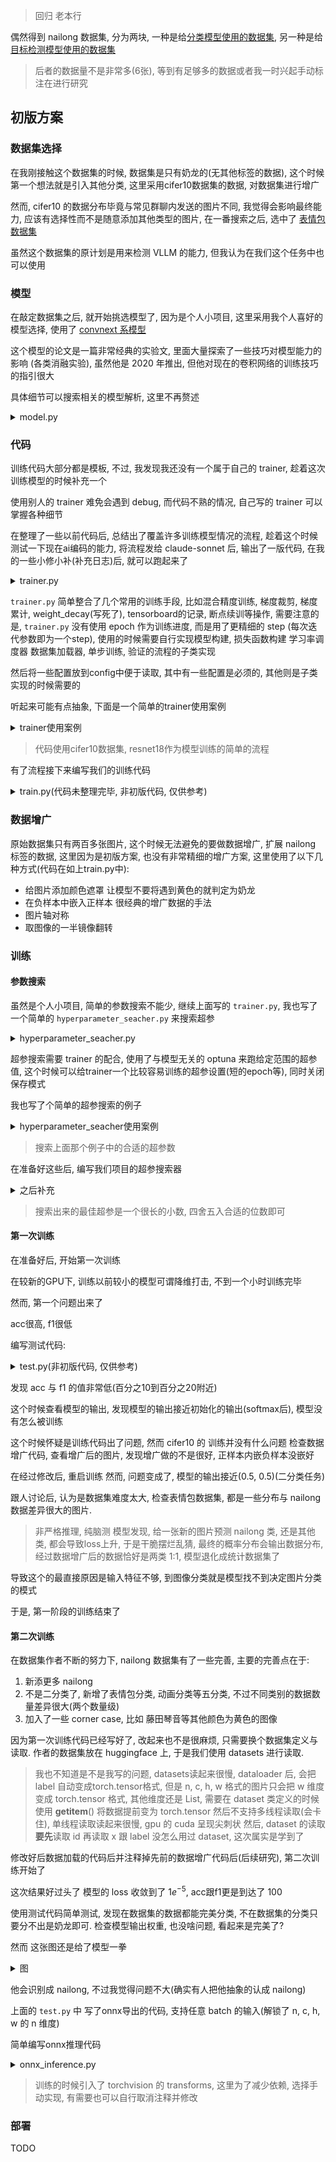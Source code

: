 > 回归 老本行

偶然得到 nailong 数据集, 分为两块, 一种是给[分类模型使用的数据集](https://huggingface.co/datasets/refoundd/NailongClassification), 另一种是给[目标检测模型使用的数据集](https://huggingface.co/datasets/refoundd/NailongDetection)

> 后者的数据量不是非常多(6张), 等到有足够多的数据或者我一时兴起手动标注在进行研究

## 初版方案

### 数据集选择

在我刚接触这个数据集的时候, 数据集是只有奶龙的(无其他标签的数据), 这个时候第一个想法就是引入其他分类, 这里采用cifer10数据集的数据, 对数据集进行增广

然而, cifer10 的数据分布毕竟与常见群聊内发送的图片不同, 我觉得会影响最终能力, 应该有选择性而不是随意添加其他类型的图片, 在一番搜索之后, 选中了 [表情包数据集](https://github.com/LLM-Red-Team/emo-visual-data)

虽然这个数据集的原计划是用来检测 VLLM 的能力, 但我认为在我们这个任务中也可以使用

### 模型

在敲定数据集之后, 就开始挑选模型了, 因为是个人小项目, 这里采用我个人喜好的模型选择, 使用了 [convnext 系模型](https://github.com/facebookresearch/ConvNeXt)

这个模型的论文是一篇非常经典的实验文, 里面大量探索了一些技巧对模型能力的影响 (各类消融实验), 虽然他是 2020 年推出, 但他对现在的卷积网络的训练技巧的指引很大

具体细节可以搜索相关的模型解析, 这里不再赘述

<details><summary>model.py</summary>
<p>

```python
# copy from facebook/ConvNeXt
import torch
import torch.nn as nn
import torch.nn.functional as F
from timm.models.layers import trunc_normal_, DropPath
from timm.models.registry import register_model

class Block(nn.Module):
    r""" ConvNeXt Block. There are two equivalent implementations:
    (1) DwConv -> LayerNorm (channels_first) -> 1x1 Conv -> GELU -> 1x1 Conv; all in (N, C, H, W)
    (2) DwConv -> Permute to (N, H, W, C); LayerNorm (channels_last) -> Linear -> GELU -> Linear; Permute back
    We use (2) as we find it slightly faster in PyTorch
    
    Args:
        dim (int): Number of input channels.
        drop_path (float): Stochastic depth rate. Default: 0.0
        layer_scale_init_value (float): Init value for Layer Scale. Default: 1e-6.
    """
    def __init__(self, dim, drop_path=0., layer_scale_init_value=1e-6):
        super().__init__()
        self.dwconv = nn.Conv2d(dim, dim, kernel_size=7, padding=3, groups=dim) # depthwise conv
        self.norm = LayerNorm(dim, eps=1e-6)
        self.pwconv1 = nn.Linear(dim, 4 * dim) # pointwise/1x1 convs, implemented with linear layers
        self.act = nn.GELU()
        self.pwconv2 = nn.Linear(4 * dim, dim)
        self.gamma = nn.Parameter(layer_scale_init_value * torch.ones((dim)), 
                                    requires_grad=True) if layer_scale_init_value > 0 else None
        self.drop_path = DropPath(drop_path) if drop_path > 0. else nn.Identity()

    def forward(self, x):
        input = x
        x = self.dwconv(x)
        x = x.permute(0, 2, 3, 1) # (N, C, H, W) -> (N, H, W, C)
        x = self.norm(x)
        x = self.pwconv1(x)
        x = self.act(x)
        x = self.pwconv2(x)
        if self.gamma is not None:
            x = self.gamma * x
        x = x.permute(0, 3, 1, 2) # (N, H, W, C) -> (N, C, H, W)

        x = input + self.drop_path(x)
        return x

class ConvNeXt(nn.Module):
    r""" ConvNeXt
        A PyTorch impl of : `A ConvNet for the 2020s`  -
          https://arxiv.org/pdf/2201.03545.pdf

    Args:
        in_chans (int): Number of input image channels. Default: 3
        num_classes (int): Number of classes for classification head. Default: 1000
        depths (tuple(int)): Number of blocks at each stage. Default: [3, 3, 9, 3]
        dims (int): Feature dimension at each stage. Default: [96, 192, 384, 768]
        drop_path_rate (float): Stochastic depth rate. Default: 0.
        layer_scale_init_value (float): Init value for Layer Scale. Default: 1e-6.
        head_init_scale (float): Init scaling value for classifier weights and biases. Default: 1.
    """
    def __init__(self, in_chans=3, num_classes=1000, 
                 depths=[3, 3, 9, 3], dims=[96, 192, 384, 768], drop_path_rate=0., 
                 layer_scale_init_value=1e-6, head_init_scale=1.,
                 ):
        super().__init__()

        self.downsample_layers = nn.ModuleList() # stem and 3 intermediate downsampling conv layers
        stem = nn.Sequential(
            nn.Conv2d(in_chans, dims[0], kernel_size=4, stride=4),
            LayerNorm(dims[0], eps=1e-6, data_format="channels_first")
        )
        self.downsample_layers.append(stem)
        for i in range(3):
            downsample_layer = nn.Sequential(
                    LayerNorm(dims[i], eps=1e-6, data_format="channels_first"),
                    nn.Conv2d(dims[i], dims[i+1], kernel_size=2, stride=2),
            )
            self.downsample_layers.append(downsample_layer)

        self.stages = nn.ModuleList() # 4 feature resolution stages, each consisting of multiple residual blocks
        dp_rates=[x.item() for x in torch.linspace(0, drop_path_rate, sum(depths))] 
        cur = 0
        for i in range(4):
            stage = nn.Sequential(
                *[Block(dim=dims[i], drop_path=dp_rates[cur + j], 
                layer_scale_init_value=layer_scale_init_value) for j in range(depths[i])]
            )
            self.stages.append(stage)
            cur += depths[i]

        self.norm = nn.LayerNorm(dims[-1], eps=1e-6) # final norm layer
        self.head = nn.Linear(dims[-1], num_classes)

        self.apply(self._init_weights)
        self.head.weight.data.mul_(head_init_scale)
        self.head.bias.data.mul_(head_init_scale)

    def _init_weights(self, m):
        if isinstance(m, (nn.Conv2d, nn.Linear)):
            trunc_normal_(m.weight, std=.02)
            nn.init.constant_(m.bias, 0)

    def forward_features(self, x):
        for i in range(4):
            x = self.downsample_layers[i](x)
            x = self.stages[i](x)
        return self.norm(x.mean([-2, -1])) # global average pooling, (N, C, H, W) -> (N, C)

    def forward(self, x):
        x = self.forward_features(x)
        x = self.head(x)
        return x

class LayerNorm(nn.Module):
    r""" LayerNorm that supports two data formats: channels_last (default) or channels_first. 
    The ordering of the dimensions in the inputs. channels_last corresponds to inputs with 
    shape (batch_size, height, width, channels) while channels_first corresponds to inputs 
    with shape (batch_size, channels, height, width).
    """
    def __init__(self, normalized_shape, eps=1e-6, data_format="channels_last"):
        super().__init__()
        self.weight = nn.Parameter(torch.ones(normalized_shape))
        self.bias = nn.Parameter(torch.zeros(normalized_shape))
        self.eps = eps
        self.data_format = data_format
        if self.data_format not in ["channels_last", "channels_first"]:
            raise NotImplementedError 
        self.normalized_shape = (normalized_shape, )
    
    def forward(self, x):
        if self.data_format == "channels_last":
            return F.layer_norm(x, self.normalized_shape, self.weight, self.bias, self.eps)
        elif self.data_format == "channels_first":
            u = x.mean(1, keepdim=True)
            s = (x - u).pow(2).mean(1, keepdim=True)
            x = (x - u) / torch.sqrt(s + self.eps)
            x = self.weight[:, None, None] * x + self.bias[:, None, None]
            return x


model_urls = {
    "convnext_tiny_1k": "https://dl.fbaipublicfiles.com/convnext/convnext_tiny_1k_224_ema.pth",
    "convnext_small_1k": "https://dl.fbaipublicfiles.com/convnext/convnext_small_1k_224_ema.pth",
    "convnext_base_1k": "https://dl.fbaipublicfiles.com/convnext/convnext_base_1k_224_ema.pth",
    "convnext_large_1k": "https://dl.fbaipublicfiles.com/convnext/convnext_large_1k_224_ema.pth",
    "convnext_tiny_22k": "https://dl.fbaipublicfiles.com/convnext/convnext_tiny_22k_224.pth",
    "convnext_small_22k": "https://dl.fbaipublicfiles.com/convnext/convnext_small_22k_224.pth",
    "convnext_base_22k": "https://dl.fbaipublicfiles.com/convnext/convnext_base_22k_224.pth",
    "convnext_large_22k": "https://dl.fbaipublicfiles.com/convnext/convnext_large_22k_224.pth",
    "convnext_xlarge_22k": "https://dl.fbaipublicfiles.com/convnext/convnext_xlarge_22k_224.pth",
}

@register_model
def convnext_tiny(pretrained=False,in_22k=False, **kwargs):
    model = ConvNeXt(depths=[3, 3, 9, 3], dims=[96, 192, 384, 768], **kwargs)
    if pretrained:
        url = model_urls['convnext_tiny_22k'] if in_22k else model_urls['convnext_tiny_1k']
        checkpoint = torch.hub.load_state_dict_from_url(url=url, map_location="cpu", check_hash=True)
        model.load_state_dict(checkpoint["model"])
    return model

@register_model
def convnext_small(pretrained=False,in_22k=False, **kwargs):
    model = ConvNeXt(depths=[3, 3, 27, 3], dims=[96, 192, 384, 768], **kwargs)
    if pretrained:
        url = model_urls['convnext_small_22k'] if in_22k else model_urls['convnext_small_1k']
        checkpoint = torch.hub.load_state_dict_from_url(url=url, map_location="cpu")
        model.load_state_dict(checkpoint["model"])
    return model

@register_model
def convnext_base(pretrained=False, in_22k=False, **kwargs):
    model = ConvNeXt(depths=[3, 3, 27, 3], dims=[128, 256, 512, 1024], **kwargs)
    if pretrained:
        url = model_urls['convnext_base_22k'] if in_22k else model_urls['convnext_base_1k']
        checkpoint = torch.hub.load_state_dict_from_url(url=url, map_location="cpu")
        model.load_state_dict(checkpoint["model"])
    return model

@register_model
def convnext_large(pretrained=False, in_22k=False, **kwargs):
    model = ConvNeXt(depths=[3, 3, 27, 3], dims=[192, 384, 768, 1536], **kwargs)
    if pretrained:
        url = model_urls['convnext_large_22k'] if in_22k else model_urls['convnext_large_1k']
        checkpoint = torch.hub.load_state_dict_from_url(url=url, map_location="cpu")
        model.load_state_dict(checkpoint["model"])
    return model

@register_model
def convnext_xlarge(pretrained=False, in_22k=False, **kwargs):
    model = ConvNeXt(depths=[3, 3, 27, 3], dims=[256, 512, 1024, 2048], **kwargs)
    if pretrained:
        assert in_22k, "only ImageNet-22K pre-trained ConvNeXt-XL is available; please set in_22k=True"
        url = model_urls['convnext_xlarge_22k']
        checkpoint = torch.hub.load_state_dict_from_url(url=url, map_location="cpu")
        model.load_state_dict(checkpoint["model"])
    return model
```

</p>
</details> 


### 代码

训练代码大部分都是模板, 不过, 我发现我还没有一个属于自己的 trainer, 趁着这次训练模型的时候补充一个

使用别人的 trainer 难免会遇到 debug, 而代码不熟的情况, 自己写的 trainer 可以掌握各种细节

在整理了一些以前代码后, 总结出了覆盖许多训练模型情况的流程, 趁着这个时候测试一下现在ai编码的能力, 将流程发给 claude-sonnet 后, 输出了一版代码, 在我的一些小修小补(补充日志)后, 就可以跑起来了

<details><summary>trainer.py</summary>
<p>

```python
import gc
import json
import logging
import os
import shutil

import torch
from torch import optim
from torch.amp import GradScaler
from torch.nn.utils import clip_grad_norm_
from torch.utils.tensorboard import SummaryWriter
from tqdm import tqdm

example_config = {
    "model": "model_name",
    "checkpoint_dir": "./checkpoints",
    "tensorboard_dir": "./tensorboard",
    "device": "cuda",
    "enable_cudnn_benchmark": True,
    "enable_amp": False,
    "learning_rate": 1e-4,
    "betas": [0.9, 0.999],
    "eps": 1e-8,
    "enable_compile": False,
    "weight_decay": 0.05,
    "max_steps": 100000,
    "max_grad_norm": 1.0,
    "save_every": 10000,
    "gradient_accumulation_steps": 4
}


class Trainer:
    def __init__(self, config):
        self.config = config
        self.setup_logging()
        self.setup_device()
        self.setup_model()
        self.setup_training()
        
    def setup_logging(self):
        """设置日志"""
        logging.basicConfig(
            level=logging.INFO,
            format='%(asctime)s %(levelname)s %(message)s'
        )
        self.logger = logging.getLogger(__name__)
        self.writer = SummaryWriter(self.config['tensorboard_dir'])
        
    def setup_device(self):
        """设置设备"""
        self.device = torch.device(self.config['device'])
        torch.backends.cudnn.benchmark = self.config.get('enable_cudnn_benchmark', True)
        if self.device.type == 'cuda':
            self.logger.info(f'Using device: {self.device} ({torch.cuda.get_device_name()})')
        else:
            self.logger.info(f'Using device: {self.device}')
            
    def setup_model(self):
        """设置模型、损失函数等"""
        self.model = self.build_model().to(self.device)
        if self.config.get('enable_compile', False):
            self.model.compile()
        self.criterion = self.build_criterion()
        
        # 打印模型信息
        n_parameters = sum(p.numel() for p in self.model.parameters())
        self.logger.info(f'Number of parameters: {n_parameters:,}')
        
    def setup_training(self):
        """设置训练相关组件"""
        # 优化器
        self.optimizer = self.build_optimizer()
        
        # 学习率调度器
        self.scheduler = self.build_scheduler()
        
        # 梯度缩放器(用于混合精度训练)
        self.scaler = GradScaler(
            enabled=self.config.get('enable_amp', False)
        )
        self.gradient_accumulation_steps = self.config.get('gradient_accumulation_steps', 1)
        
        # 加载检查点
        self.steps = 0
        self.best_metric = {}
        self.load_checkpoint()
        
    def build_model(self):
        """构建模型(需要子类实现)"""
        raise NotImplementedError
        
    def build_criterion(self):
        """构建损失函数(需要子类实现)"""
        raise NotImplementedError
        
    def build_optimizer(self):
        """构建优化器"""
        # 区分需要和不需要weight decay的参数
        decay_params = []
        no_decay_params = []
        for name, param in self.model.named_parameters():
            if 'bias' in name or 'norm' in name:
                no_decay_params.append(param)
            else:
                decay_params.append(param)
                
        opt_params = [
            {'params': decay_params, 'weight_decay': self.config['weight_decay']},
            {'params': no_decay_params, 'weight_decay': 0.0}
        ]
        
        return optim.AdamW(
            opt_params,
            lr=self.config['learning_rate'],
            betas=self.config.get('betas', (0.9, 0.999)),
            eps=self.config.get('eps', 1e-8)
        )
        
    def build_scheduler(self):
        """构建学习率调度器(需要子类实现)"""
        return NotImplementedError
        
    def build_dataloader(self):
        """构建数据加载器(需要子类实现)"""
        raise NotImplementedError
        
    def train_step(self, batch):
        """单步训练(需要子类实现)"""
        raise NotImplementedError
        
    def validate(self):
        """验证(需要子类实现)"""
        raise NotImplementedError
        
    def save_checkpoint(self, is_best=False):
        """保存检查点"""
        state = {
            'model': self.model.state_dict(),
            'optimizer': self.optimizer.state_dict(),
            'scheduler': self.scheduler.state_dict(),
            'scaler': self.scaler.state_dict(),
            'steps': self.steps,
            'best_metric': self.best_metric,
            'config': self.config
        }
        
        # 保存最新检查点
        torch.save(
            state,
            os.path.join(self.config['checkpoint_dir'], 'latest.pt')
        )
        
        # 保存最佳检查点
        if is_best:
            shutil.copy(
                os.path.join(self.config['checkpoint_dir'], 'latest.pt'),
                os.path.join(self.config['checkpoint_dir'], 'best.pt')
            )
            
    def load_checkpoint(self):
        """加载检查点"""
        checkpoint_path = os.path.join(
            self.config['checkpoint_dir'],
            'latest.pt'
        )
        
        if os.path.exists(checkpoint_path):
            checkpoint = torch.load(
                checkpoint_path,
                map_location=self.device
            )
            
            self.model.load_state_dict(checkpoint['model'])
            self.optimizer.load_state_dict(checkpoint['optimizer'])
            self.scheduler.load_state_dict(checkpoint['scheduler'])
            self.scaler.load_state_dict(checkpoint['scaler'])
            self.steps = checkpoint['steps']
            self.best_metric = checkpoint['best_metric']
            
            self.logger.info(f'Loaded checkpoint from {checkpoint_path}')
            self.logger.info(f'Training will resume from step {self.steps}')
    
    @staticmethod
    def is_better_performance(baseline_dict, compare_dict):
        """
        判断compare_dict中的指标是否全面超过baseline_dict
        
        Args:
            baseline_dict: 基准字典,格式为 {指标名: 值}
            compare_dict: 比较字典,格式为 {指标名: 值} 
        
        Returns:
            bool: 如果compare_dict中所有指标都严格大于baseline_dict则返回True,否则返回False
        """
        if not baseline_dict:
            return True
        
        # 检查两个字典的键是否一致
        if set(baseline_dict.keys()) != set(compare_dict.keys()):
            return False
            
        # 检查每个指标是否都有提升
        for metric in baseline_dict:
            if compare_dict[metric] <= baseline_dict[metric]:
                return False
                
        return True
            
    def train(self):
        """训练流程"""
        train_loader = self.build_dataloader()
        self.model.train()
        
        self.logger.info('Start training...')
        pbar = tqdm(total=self.config['max_steps'], initial=self.steps)
        
        while self.steps < self.config['max_steps']:
            for batch in train_loader:
                # 训练一步
                with torch.autocast(device_type=self.config['device'], enabled=self.config.get('enable_amp', False)):
                    loss = self.train_step(batch)
                self.scaler.scale(loss / self.gradient_accumulation_steps).backward()
                
                if (self.steps + 1) % self.gradient_accumulation_steps == 0:
                    # 梯度裁剪
                    if self.config.get('max_grad_norm', 0) > 0:
                        self.scaler.unscale_(self.optimizer)
                        clip_grad_norm_(
                            self.model.parameters(),
                            self.config['max_grad_norm']
                        )

                    # 优化器步进
                    self.scaler.step(self.optimizer)
                    self.scaler.update()
                    self.optimizer.zero_grad(set_to_none=True)
                self.scheduler.step()
                
                # 记录
                self.writer.add_scalar('train/loss', loss, self.steps)
                self.writer.add_scalar(
                    'train/lr',
                    self.scheduler.get_last_lr()[0],
                    self.steps
                )
                
                self.steps += 1
                pbar.update(1)
                
                # 验证和保存
                if self.steps % self.config['save_every'] == 0:
                    metric = self.validate()
                    for i in metric:
                        self.logger.info(f'Validation {i}: {metric[i]}')
                        self.writer.add_scalar(f'val/{i}', metric[i], self.steps)
                    
                    is_best = self.is_better_performance(self.best_metric, metric)
                    if is_best:
                        self.best_metric = metric

                    self.model.train()
                    self.save_checkpoint(is_best)
                    
                if self.steps >= self.config['max_steps']:
                    break
                
            gc.collect()
            torch.cuda.empty_cache()
                    
        pbar.close()
        self.logger.info('Training finished!')


def main():
    """主函数"""
    # 加载配置
    with open('config.json') as f:
        config = json.load(f)
        
    # 创建输出目录
    os.makedirs(config['checkpoint_dir'], exist_ok=True)
    os.makedirs(config['tensorboard_dir'], exist_ok=True)
    
    # 训练
    trainer = Trainer(config)
    trainer.train()
    
if __name__ == '__main__':
    try:
        main()
    except KeyboardInterrupt:
        pass
``` 

</p>
</details> 

`trainer.py` 简单整合了几个常用的训练手段, 比如混合精度训练, 梯度裁剪, 梯度累计, weight_decay(写死了), tensorboard的记录, 断点续训等操作, 需要注意的是, `trainer.py` 没有使用 epoch 作为训练进度, 而是用了更精细的 step (每次迭代参数即为一个step), 使用的时候需要自行实现模型构建, 损失函数构建 学习率调度器 数据集加载器, 单步训练, 验证的流程的子类实现

然后将一些配置放到config中便于读取, 其中有一些配置是必须的, 其他则是子类实现的时候需要的

听起来可能有点抽象, 下面是一个简单的trainer使用案例

<details><summary>trainer使用案例</summary>
<p>

import torchvision
import torch
from trainer import Trainer
from torchvision.models import resnet18
from torch.optim.lr_scheduler import LambdaLR



transform = torchvision.transforms.Compose([
    torchvision.transforms.ToTensor(),
    torchvision.transforms.Normalize((0.5, 0.5, 0.5), (0.5, 0.5, 0.5))
])

class ConstantLambdaLR(LambdaLR):
    def __init__(self, optimizer, **kwargs):
        kwargs['optimizer'] = optimizer
        kwargs['lr_lambda'] = self._step_inner
        super().__init__(**kwargs)

    def _step_inner(self, steps):
        return 1


class Cifer10Trainer(Trainer):
    def __init__(self, config):
        super().__init__(config)

    def build_model(self):
        model = resnet18()
        model.fc = torch.nn.Linear(model.fc.in_features, 10)
        return model
    
    def build_criterion(self):
        return torch.nn.CrossEntropyLoss()
    
    def build_scheduler(self):
        return ConstantLambdaLR(self.optimizer)
    
    def build_dataloader(self):
        train_dataset = torchvision.datasets.CIFAR10(root='./temp', train=True, download=True, transform=transform)
        train_loader = torch.utils.data.DataLoader(train_dataset, batch_size=self.config['batch_size'], shuffle=True, num_workers=1)
        return train_loader
    
    def train_step(self, batch):
        inputs, labels = batch
        inputs, labels = inputs.to(self.device), labels.to(self.device)
        outputs = self.model(inputs)
        loss = self.criterion(outputs, labels)
        return loss
    
    def validate(self):
        self.model.eval()
        test_dataset = torchvision.datasets.CIFAR10(root='./temp', train=False, download=True, transform=transform)
        test_loader = torch.utils.data.DataLoader(test_dataset, batch_size=self.config['batch_size'], shuffle=False, num_workers=1)
        acc = []
        with torch.inference_mode():
            for batch in test_loader:
                inputs, labels = batch
                inputs, labels = inputs.to(self.device), labels.to(self.device)
                y_hat = self.model(inputs)
                acc.append((y_hat.argmax(dim=1) == labels).sum().item() / labels.size(0))
                
        return {'acc': sum(acc) / len(acc)}
                

def main():
    config = {
        "model": "resnet18",
        "checkpoint_dir": "./checkpoints",
        "tensorboard_dir": "./tensorboard",
        "device": "cuda",
        "enable_cudnn_benchmark": True,
        "enable_amp": False,
        "learning_rate": 1e-3,
        "betas": [0.9, 0.999],
        "eps": 1e-8,
        "enable_compile": False,
        "weight_decay": 0.05,
        "max_steps": 500,
        "max_grad_norm": 1.0,
        "save_every": 100,
        "gradient_accumulation_steps": 1,
        'batch_size': 32
    }
    trainer = Cifer10Trainer(config)
    trainer.train()
    
if __name__ == '__main__':
    try:
        main()
    except KeyboardInterrupt:
        pass

</p>
</details> 

> 代码使用cifer10数据集, resnet18作为模型训练的简单的流程

有了流程接下来编写我们的训练代码

<details><summary>train.py(代码未整理完毕, 非初版代码, 仅供参考)</summary>
<p>

```python
import os
import random

import cv2
import numpy as np
from sklearn.metrics import f1_score
import torch
from PIL import Image
from torch.optim.lr_scheduler import LambdaLR
from torch.utils.data import DataLoader, Dataset
from datasets import load_dataset
from torchvision import transforms

# from torchvision.models import resnet18
from model import convnext_base
from trainer import Trainer

image_size = 224
batch_size = 32
device = torch.device("cuda") if torch.cuda.is_available() else torch.device("cpu")


# def get_color_from_image(image_path):
#     """
#     从纯色图片中获取RGB颜色值
#     返回: (R, G, B)元组
#     """
#     # 读取图片
#     image = Image.open(image_path).convert('RGB')
#     # 转换为numpy数组
#     img_array = np.array(image)
    
#     # 获取图片中心点的颜色值
#     h, w = img_array.shape[:2]
#     center_color = img_array[h//2, w//2]
    
#     # 或者计算整个图片的平均颜色
#     average_color = img_array.mean(axis=(0,1)).astype(int)
    
#     return tuple(average_color)  # 或者 tuple(average_color)


# class AugmentationUtils:
#     @staticmethod
#     def add_color_mask(image, is_positive):
#         """给图片添加颜色遮罩"""
#         # 转换为numpy数组并确保类型为uint8
#         image = np.array(image, dtype=np.uint8)
        
#         # 创建与图像相同大小的遮罩
#         mask = np.ones_like(image, dtype=np.uint8)
        
#         # 随机生成颜色
#         if is_positive:
#             color = [random.randint(0, 255) for _ in range(3)]
#         else:
#             color = get_color_from_image('22.png')
        
#         # 为遮罩赋予颜色    
#         for i in range(3):
#             mask[:, :, i] = color[i]
        
#         # 确保mask也是uint8类型
#         mask = mask.astype(np.uint8)
        
#         # 添加遮罩
#         alpha = 0.5  # 透明度
#         image = cv2.addWeighted(image, 1-alpha, mask, alpha, 0)
        
#         return Image.fromarray(image)

#     @staticmethod
#     def embed_positive_in_negative(positive_img, negative_img):
#         """在负样本中嵌入正样本"""
#         # 转换为numpy数组
#         pos_img = np.array(positive_img)
#         neg_img = np.array(negative_img)
        
#         # 确保图像是3通道的
#         if len(pos_img.shape) == 2:
#             pos_img = cv2.cvtColor(pos_img, cv2.COLOR_GRAY2BGR)
#         if len(neg_img.shape) == 2:
#             neg_img = cv2.cvtColor(neg_img, cv2.COLOR_GRAY2BGR)
        
#         # 获取负样本尺寸
#         h, w = neg_img.shape[:2]
#         pos_h, pos_w = pos_img.shape[:2]
        
#         # 计算合适的缩放比例
#         scale = min(
#             random.uniform(0.5, 0.8),
#             (w * 0.8) / pos_w,
#             (h * 0.8) / pos_h
#         )
        
#         # 缩放正样本
#         new_size = (int(pos_w * scale), int(pos_h * scale))
#         pos_img_resized = cv2.resize(pos_img, new_size)
        
#         # 确保有效的随机位置范围
#         max_x = max(0, w - new_size[0])
#         max_y = max(0, h - new_size[1])
        
#         # 随机选择插入位置
#         x = random.randint(0, max_x) if max_x > 0 else 0
#         y = random.randint(0, max_y) if max_y > 0 else 0
        
#         # 获取ROI区域并确保与缩放后的正样本具有相同的形状
#         roi = neg_img[y:y+new_size[1], x:x+new_size[0]]
        
#         # 确保ROI和pos_img_resized具有相同的形状和通道数
#         if roi.shape == pos_img_resized.shape:
#             # 混合图像
#             blended = cv2.addWeighted(roi, 0.3, pos_img_resized, 0.7, 0)
#             neg_img[y:y+new_size[1], x:x+new_size[0]] = blended
        
#         return Image.fromarray(neg_img)
    
#     @staticmethod
#     def embed_same(positive_img, negative_img):
#         """在负样本中嵌入正样本"""
#         # 转换为numpy数组
#         pos_img = np.array(positive_img)
#         neg_img = np.array(negative_img)
        
#         # 确保图像是3通道的
#         if len(pos_img.shape) == 2:
#             pos_img = cv2.cvtColor(pos_img, cv2.COLOR_GRAY2BGR)
#         if len(neg_img.shape) == 2:
#             neg_img = cv2.cvtColor(neg_img, cv2.COLOR_GRAY2BGR)
        
#         # 获取负样本尺寸
#         h, w = neg_img.shape[:2]
#         pos_h, pos_w = pos_img.shape[:2]
        
#         # 计算合适的缩放比例
#         scale = min(
#             random.uniform(0.5, 0.8),
#             (w * 0.8) / pos_w,
#             (h * 0.8) / pos_h
#         )
        
#         # 缩放正样本
#         new_size = (int(pos_w * scale), int(pos_h * scale))
#         pos_img_resized = cv2.resize(pos_img, new_size)
        
#         # 确保有效的随机位置范围
#         max_x = max(0, w - new_size[0])
#         max_y = max(0, h - new_size[1])
        
#         # 随机选择插入位置
#         x = random.randint(0, max_x) if max_x > 0 else 0
#         y = random.randint(0, max_y) if max_y > 0 else 0
        
#         # 获取ROI区域并确保与缩放后的正样本具有相同的形状
#         roi = neg_img[y:y+new_size[1], x:x+new_size[0]]
        
#         # 确保ROI和pos_img_resized具有相同的形状和通道数
#         if roi.shape == pos_img_resized.shape:
#             # 混合图像
#             blended = cv2.addWeighted(roi, 0.3, pos_img_resized, 0.7, 0)
#             neg_img[y:y+new_size[1], x:x+new_size[0]] = blended
        
#         return Image.fromarray(neg_img)

#     @staticmethod
#     def flip_image(image):
#         """图片轴对称"""
#         return Image.fromarray(np.array(image)[:, ::-1])
    
#     @staticmethod
#     def mirror_half_image(image):
#         img_array = np.array(image)
    
#         # 获取图片尺寸
#         h, w = img_array.shape[:2]
        
#         # 取左半边
#         half_w = w // 2
#         left_half = img_array[:, :half_w]
        
#         # 水平翻转左半边得到右半边
#         right_half = left_half[:, ::-1]
        
#         # 拼接两个半边
#         mirrored = np.concatenate([left_half, right_half], axis=1)
        
#         return Image.fromarray(mirrored)
    

# def augment_dataset(positive_images, negative_images):
#     aug_utils = AugmentationUtils()
#     augmented_data = []
    
#     # 增强正样本
#     for pos_img in positive_images:
#         img = Image.open(pos_img).convert('RGB')
#         # 原图
#         augmented_data.append((img, 1))
#         # 颜色遮罩
#         augmented_data.append((aug_utils.add_color_mask(img, True), 1))
#         # 轴对称
#         augmented_data.append((aug_utils.flip_image(img), 1))
#         # 镜像一半
#         augmented_data.append((aug_utils.mirror_half_image(img), 1))
#         # 嵌入相同
#         img_id = random.randint(0, len(positive_images)-1)
#         aaa = Image.open(positive_images[img_id]).convert('RGB')
#         augmented_data.append((aug_utils.embed_same(aaa, img), 1))
        
    
#     # 增强负样本
#     for i, neg_img in enumerate(negative_images):
#         img = Image.open(neg_img).convert('RGB')
#         # 原图
#         augmented_data.append((img, 0))
#         # 颜色遮罩
#         augmented_data.append((aug_utils.add_color_mask(img, False), 0))
#         # 镜像一半
#         augmented_data.append((aug_utils.mirror_half_image(img), 0))
#         # 嵌入正样本
#         pos_img = Image.open(positive_images[random.randint(0, len(positive_images)-1)]).convert('RGB')
#         augmented_data.append((aug_utils.embed_positive_in_negative(pos_img, img), 1))
#         # 嵌入相同
#         img_id = random.randint(0, len(negative_images)-1)
#         aaa = Image.open(negative_images[img_id]).convert('RGB')
#         augmented_data.append((aug_utils.embed_same(aaa, img), 0))
        

        
#     # # 显示并保存
#     # for i, (img, label) in enumerate(augmented_data):
#     #     # img.show()
#     #     os.makedirs('aug_images', exist_ok=True)
#     #     img.save(f'aug_images/aug_{i}.jpg')
    
#     # 统计
#     print(f"Positive: {len([x for x, y in augmented_data if y == 1])}, Negative: {len([x for x, y in augmented_data if y == 0])}")
#     return augmented_data


class LinearWarmUpCosineAnnealingLR(LambdaLR):
    def __init__(self, optimizer, *, warmup_iters, max_learning_rate, min_lr, lr_decay_iters, **kwargs):
        self.warmup_iters = warmup_iters
        self.max_learning_rate = max_learning_rate
        self.lr_decay_iters = lr_decay_iters
        self.min_lr = min_lr
        kwargs['optimizer'] = optimizer
        kwargs['lr_lambda'] = self._step_inner
        super().__init__(**kwargs)

    def _step_inner(self, steps):
        if steps < self.warmup_iters:
            return self.max_learning_rate * steps / self.warmup_iters
        elif steps < self.lr_decay_iters:
            return self.min_lr + 0.5 * (1.0 + np.cos((steps - self.warmup_iters) / (self.lr_decay_iters - self.warmup_iters)*np.pi)) * (self.max_learning_rate - self.min_lr)
        else:
            return self.min_lr


def transform_img(img):
    # 处理图片
    img_np = np.array(img)
    img_tensor = torch.from_numpy(img_np).permute(2, 0, 1)  # C, H, W
    img_tensor = torch.nn.functional.interpolate(img_tensor.unsqueeze(0), size=(image_size, image_size), mode='bilinear', align_corners=False).squeeze(0)
    # normalize
    normalized_img = img_tensor.float() / 255.0
    return normalized_img


transform = transforms.Compose([
    transforms.Resize((image_size, image_size)),
    transforms.ToTensor(),
    transforms.Normalize(mean=[0.485, 0.456, 0.406], std=[0.229, 0.224, 0.225]),
])


def transform_img_torchvision(data):
    data['x'] = [transform(img.convert('RGB')) for img in data['image']]
    return data


label_mapping = {
    "nailong": 0,
    "emoji": 1,
    "anime": 2,
    "others": 3,
    "long": 4
}

def extract_datasets():
    ds = load_dataset("refoundd/NailongClassification", cache_dir="data", split="train")
    ds = ds.map(lambda x: {'label': label_mapping[x['label']]})
    ds = ds.map(transform_img_torchvision, remove_columns=['image'], batched=True)
    dataset = ds.train_test_split(test_size=0.2)
    return dataset

dataset = extract_datasets()


class NaiLongDataset(Dataset):
    def __init__(self, mode='train'):
        assert mode in ['train', 'test']
        self.dataset = dataset[mode]

    def __len__(self):
        return len(self.dataset)

    def __getitem__(self, idx):
        item = self.dataset[idx]['x']
        label = self.dataset[idx]['label']
        return torch.tensor(item), torch.tensor(label)



class NaiLongTrainer(Trainer):
    def __init__(self, config):
        super().__init__(config)

    def build_model(self):
        # model = resnet18()
        # model.fc = torch.nn.Linear(model.fc.in_features, 2)
        # return model
        return convnext_base(pretrained=False, num_classes=5)
    
    def build_criterion(self):
        return torch.nn.CrossEntropyLoss()
    
    def build_scheduler(self):
        return LinearWarmUpCosineAnnealingLR(self.optimizer, warmup_iters=self.config['warmup_iters'], max_learning_rate=self.config['max_learning_rate'], min_lr=self.config['min_lr'], lr_decay_iters=self.config['lr_decay_iters'])
    
    def build_dataloader(self, mode='train'):
        dataset = NaiLongDataset(mode="train")
        return DataLoader(dataset, batch_size=batch_size, shuffle=True)
    
    def train_step(self, batch):
        x, y = batch
        x, y = x.to(device), y.to(device)
        return self.criterion(self.model(x), y)
    
    def validate(self):
        self.logger.info("Validating...")
        self.model.eval()
        dataloader = self.build_dataloader(mode='test')
        acc = []
        f1 = [[], []]
        with torch.no_grad(): 
            for i, (x, y) in enumerate(dataloader):
                x, y = x.to(device), y.to(device)
                # print(f"Validation: {i}, {y}")
                y_hat = self.model(x)
                acc.append(torch.sum(torch.argmax(y_hat, dim=1) == y).item() / len(y))
                f1[0].extend(y.cpu().tolist())
                f1[1].extend(torch.argmax(y_hat, dim=1).cpu().tolist())
            f1_scores = f1_score(f1[0], f1[1], average='macro')
        return {'acc': sum(acc) / len(acc), 'f1': f1_scores}


def main():
    config = {  # test
        "model": "convnext_tiny",
        "checkpoint_dir": "./checkpoints",
        "tensorboard_dir": "./tensorboard",
        "device": "cuda",
        "enable_cudnn_benchmark": True,
        "enable_amp": False,
        "learning_rate": 1,  # 启动lr_scheduler 这里必须是1
        "betas": [0.9, 0.999],
        "eps": 1e-8,
        "enable_compile": False,
        "weight_decay": 0.0,
        "max_steps": 5000,
        "max_grad_norm": 1.0,
        "save_every": 500,
        "gradient_accumulation_steps": 1,
        "warmup_iters": 500,
        "max_learning_rate": 1e-3,
        "min_lr": 1e-4,
        'lr_decay_iters': 1000
    }
    os.makedirs(config['checkpoint_dir'], exist_ok=True)
    os.makedirs(config['tensorboard_dir'], exist_ok=True)
    trainer = NaiLongTrainer(config)
    trainer.train()

if __name__ == "__main__":
    # 删除tensorboard下的文件, 但不删除文件夹
    for i in os.listdir('./tensorboard'):
        os.remove(os.path.join('./tensorboard', i))
    # 删除checkpoints下的文件
    for i in os.listdir('./checkpoints'):
        os.remove(os.path.join('./checkpoints', i))
    try:
        main()
    except KeyboardInterrupt:
        print("KeyboardInterrupt")
        
```

</p>
</details> 

### 数据增广

原始数据集只有两百多张图片, 这个时候无法避免的要做数据增广, 扩展 nailong 标签的数据, 这里因为是初版方案, 也没有非常精细的增广方案, 这里使用了以下几种方式(代码在如上train.py中):

- 给图片添加颜色遮罩
    让模型不要将遇到黄色的就判定为奶龙
- 在负样本中嵌入正样本
    很经典的增广数据的手法
- 图片轴对称
- 取图像的一半镜像翻转

### 训练

#### 参数搜索

虽然是个人小项目, 简单的参数搜索不能少, 继续上面写的 `trainer.py`, 我也写了一个简单的 `hyperparameter_seacher.py` 来搜索超参

<details><summary>hyperparameter_seacher.py</summary>
<p>

```python
from trainer import Trainer
import optuna


example_config = {
    "model": "convnext_tiny",
    "checkpoint_dir": "./checkpoints",
    "tensorboard_dir": "./tensorboard",
    "device": "cuda",
    "enable_cudnn_benchmark": True,
    "enable_amp": False,
    "learning_rate": 1e-4,
    "betas": [0.9, 0.999],
    "eps": 1e-8,
    "enable_compile": False,
    "weight_decay": 0.05,
    "max_steps": 100,
    "max_grad_norm": 1.0,
    "save_every": 1000000,  # 不保存
    "gradient_accumulation_steps": 4
}

example_search_config = {
    'params': {
        "learning_rate": {
            "type": "float",
            "range": [1e-5, 1e-2],
            "log": True
        },
        "gradient_accumulation_steps": {
            "type": "int",
            "range": [1, 8],
            "log": False
        }
    },
    "if_save_info": False,
    "n_trials": 10
}

class HyperparameterSearcher:
    def __init__(self, config, trainer):
        assert isinstance(trainer, Trainer), "trainer must be an instance of Trainer"
        self.config = config
        self.trainer = trainer
        
    def objective(self, trial):
        search_params = self.config['params']
        
        for param_name, param_config in search_params.items():
            if param_config["type"] == "float":
                self.trainer.config[param_name] = trial.suggest_float(
                    param_name,
                    param_config["range"][0],
                    param_config["range"][1],
                    log=param_config.get("log", False)
                )
            elif param_config["type"] == "int":
                self.trainer.config[param_name] = trial.suggest_int(
                    param_name,
                    param_config["range"][0],
                    param_config["range"][1]
                )
            elif param_config['type'] == 'list':
                self.trainer.config[param_name] = trial.suggest_categorical(
                    param_name,
                    param_config['range']
                )
            else:
                raise ValueError(f"Unsupported parameter type: {param_config['type']}, only support float and int")
        
        self.trainer.setup_training()
        self.trainer.train()
        metric = self.trainer.validate()
        if 'acc' not in metric:
            raise ValueError("metric must contain 'acc'")
        return -metric['acc']  # only support maximizing acc
    
    def search(self):
        study = optuna.create_study(direction="maximize")
        study.optimize(self.objective, n_trials=self.config['n_trials'])
        print("Best params:", study.best_params)
        print("Best value:", -study.best_value)
        if self.config['if_save_info']:
            study.trials_dataframe().to_csv("./output/optuna_results.csv")
        return study.best_params
    
def main():
    
    pass

if __name__ == '__main__':
    try:
        main()
    except KeyboardInterrupt:
        pass
```

</p>
</details> 

超参搜索需要 trainer 的配合, 使用了与模型无关的 optuna 来跑给定范围的超参值, 这个时候可以给trainer一个比较容易训练的超参设置(短的epoch等), 同时关闭保存模式

我也写了个简单的超参搜索的例子

<details><summary>hyperparameter_seacher使用案例</summary>
<p>

from example_trainer import Cifer10Trainer
from hyperparameter_seacher import HyperparameterSearcher

class Cifer10HyperparameterSearcher(HyperparameterSearcher):
    def __init__(self, config, trainer):
        super().__init__(config, trainer)


def main():
    search_config = {
        'params': {
            "learning_rate": {
                "type": "float",
                "range": [1e-5, 1e-2],
                "log": True
            },
            "gradient_accumulation_steps": {
                "type": "int",
                "range": [1, 8],
                "log": False
            }
        },
        "if_save_info": True,
        "n_trials": 10
    }

    trainer_config = {
        "model": "resnet18",
        "checkpoint_dir": "./checkpoints",
        "tensorboard_dir": "./tensorboard",
        "device": "cuda",
        "enable_cudnn_benchmark": True,
        "enable_amp": False,
        "learning_rate": 1e-3,
        "betas": [0.9, 0.999],
        "eps": 1e-8,
        "enable_compile": False,
        "weight_decay": 0.05,
        "max_steps": 500,
        "max_grad_norm": 1.0,
        "save_every": 10000,  # large than max_steps, no save
        "gradient_accumulation_steps": 4,
        'batch_size': 32
    }
    trainer = Cifer10Trainer(trainer_config)
    searcher = Cifer10HyperparameterSearcher(search_config, trainer)
    best_params = searcher.search()
    print(best_params)

if __name__ == '__main__':
    main()

</p>
</details> 

> 搜索上面那个例子中的合适的超参数

在准备好这些后, 编写我们项目的超参搜索器

<details><summary>之后补充</summary>
<p>



</p>
</details> 

> 搜索出来的最佳超参是一个很长的小数, 四舍五入合适的位数即可

#### 第一次训练

在准备好后, 开始第一次训练

在较新的GPU下, 训练以前较小的模型可谓降维打击, 不到一个小时训练完毕

然而, 第一个问题出来了

acc很高, f1很低

编写测试代码:

<details><summary>test.py(非初版代码, 仅供参考)</summary>
<p>

```python
from sklearn.metrics import f1_score
import torch

from model import convnext_base
from PIL import Image
import numpy as np
from glob import glob
from torchvision import transforms

device = "cuda"
image_size = 224

model = convnext_base(pretrained=False, num_classes=5).to(device)
# model = resnet18()
# model.fc = torch.nn.Linear(model.fc.in_features, 2)
checkpoint = torch.load('./checkpoints/best.pt', map_location=device)
model.load_state_dict(checkpoint['model'])

transform = transforms.Compose([
    transforms.Resize((image_size, image_size)),
    transforms.ToTensor(),
    transforms.Normalize(mean=[0.485, 0.456, 0.406], std=[0.229, 0.224, 0.225]),
])

def transform_img(img):
    # 处理图片
    img_np = np.array(img)
    img_tensor = torch.from_numpy(img_np).permute(2, 0, 1)  # C, H, W
    img_tensor = torch.nn.functional.interpolate(img_tensor.unsqueeze(0), size=(image_size, image_size), mode='bilinear', align_corners=False).squeeze(0)
    # normalize
    normalized_img = img_tensor.float() / 255.0
    return normalized_img


def get_input_images(image_path):
    img = Image.open(image_path).convert("RGB")
    img = transform(img)
    return torch.tensor(img).to(device).unsqueeze(0)

model.eval()

# 导出onnx
input_names = ["input"]
output_names = ["output"]
dynamic_axes = {
    "input": {0: "batch_size"},  # 输入的第一个维度是动态的
    "output": {0: "batch_size"}  # 输出的第一个维度是动态的
}
torch.onnx.export(model, torch.randn(1, 3, 224, 224).to(device), "model.onnx", input_names=input_names, output_names=output_names, dynamic_axes=dynamic_axes, opset_version=11)

with torch.no_grad():
    # image = torch.randn(1, 3, 256, 256)
    print(torch.softmax(model(get_input_images('1.jpg')), dim=1))
    input()
    print(torch.softmax(model(get_input_images('3.jpg')), dim=1))
    input()
    acc = []
    f1 = [[], []]
    
    
    for file in glob('./datasets/nailong/*'):
        y_hat, y = model(get_input_images(file)), torch.tensor([0]).to(device)
        acc.append(torch.sum(torch.argmax(y_hat, dim=1) == y).item() / len(y))
        f1[0].append(y.cpu().tolist()[0])
        f1[1].append(torch.argmax(y_hat, dim=1).cpu().tolist()[0])
        

    # for file in glob('./datasets/cifer10/*'):
    #     y_hat, y = model(get_input_images(file)), torch.tensor([3]).to(device)
    #     acc.append(torch.sum(torch.argmax(y_hat, dim=1) == y).item() / len(y))
    #     f1[0].append(y.cpu().tolist()[0])
    #     f1[1].append(torch.argmax(y_hat, dim=1).cpu().tolist()[0])

print(sum(acc) / len(acc))
f1_scores = f1_score(f1[0], f1[1], average='macro')
print(f1_scores)
```

</p>
</details> 


发现 acc 与 f1 的值非常低(百分之10到百分之20附近)

这个时候查看模型的输出, 发现模型的输出接近初始化的输出(softmax后), 模型没有怎么被训练

这个时候怀疑是训练代码出了问题, 然而 cifer10 的 训练并没有什么问题
检查数据增广代码, 查看增广后的图片, 发现增广做的不是很好, 正样本内嵌负样本没嵌好

在经过修改后, 重启训练
然而, 问题变成了, 模型的输出接近(0.5, 0.5)(二分类任务)

跟人讨论后, 认为是数据集难度太大, 检查表情包数据集, 都是一些分布与 nailong 数据差异很大的图片. 

> 非严格推理, 纯脑测
模型发现, 给一张新的图片预测 nailong 类, 还是其他类, 都会导致loss上升, 于是干脆摆烂乱猜,  最终的概率分布会输出数据分布, 经过数据增广后的数据恰好是两类 1:1, 模型退化成统计数据集了

导致这个的最直接原因是输入特征不够, 到图像分类就是模型找不到决定图片分类的模式

于是, 第一阶段的训练结束了

#### 第二次训练

在数据集作者不断的努力下, nailong 数据集有了一些完善, 主要的完善点在于: 
1. 新添更多 nailong
2. 不是二分类了, 新增了表情包分类, 动画分类等五分类, 不过不同类别的数据数量差异很大(两个数量级)
3. 加入了一些 corner case, 比如 藤田琴音等其他颜色为黄色的图像

因为第一次训练代码已经写好了, 改起来也不是很麻烦, 只需要换个数据集定义与读取. 作者的数据集放在 huggingface 上, 于是我们使用 datasets 进行读取.

> 我也不知道是不是我写的问题, datasets读起来很慢, dataloader 后, 会把 label 自动变成torch.tensor格式, 但是 n, c, h, w 格式的图片只会把 w 维度变成 torch.tensor 格式, 其他维度还是 List, 需要在 dataset 类定义的时候使用 __getitem__() 将数据提前变为 torch.tensor
> 然后不支持多线程读取(会卡住), 单线程读取读起来很慢, gpu 的 cuda 呈现尖刺状
> 然后, dataset 的读取**要先**读取 id 再读取 x 跟 label
> 没怎么用过 dataset, 这次属实是学到了

修改好后数据加载的代码后并注释掉先前的数据增广代码后(后续研究), 第二次训练开始了

这次结果好过头了
模型的 loss 收敛到了 $1e^{-5}$, acc跟f1更是到达了 $100%$

使用测试代码简单测试, 发现在数据集的数据都能完美分类, 不在数据集的分类只要分不出是奶龙即可. 检查模型输出权重, 也没啥问题, 看起来是完美了?

然而 这张图还是给了模型一拳

<details><summary>图</summary>
<p>

![22](https://github.com/user-attachments/assets/3cb2b111-e01f-44dd-8e71-0509ab2bb6c0)

</p>
</details> 


他会识别成 nailong, 不过我觉得问题不大(确实有人把他抽象的认成 nailong)

上面的 `test.py` 中 写了onnx导出的代码, 支持任意 batch 的输入(解锁了 n, c, h, w 的 n 维度)

简单编写onnx推理代码

<details><summary>onnx_inference.py</summary>
<p>

```python
# from torchvision import transforms
import onnxruntime as ort
from PIL import Image
import numpy as np

img_size = 224

# transform = transforms.Compose([
#     transforms.Resize((img_size, img_size)),
#     transforms.ToTensor(),
#     transforms.Normalize(mean=[0.485, 0.456, 0.406], std=[0.229, 0.224, 0.225]),
# ])

def transform_img(img: Image, image_size=224, mean=[0.485, 0.456, 0.406], std=[0.229, 0.224, 0.225]):
    img = img.convert("RGB").resize((image_size, image_size), Image.Resampling.LANCZOS)
    img = np.array(img)
    img = (img / 255 - mean) / std
    img = img.transpose((2, 0, 1))
    img = np.expand_dims(img, axis=0)
    return img.astype(np.float32)


label_mapping = {
    "nailong": 0,
    "emoji": 1,
    "anime": 2,
    "others": 3,
    "long": 4
}

reverse_label_mapping = {v: k for k, v in label_mapping.items()}

model_path = 'model.onnx'
session = ort.InferenceSession(model_path)

image_path = '3.jpg'
image = Image.open(image_path).convert("RGB")
# image = transform(image).unsqueeze(0).numpy()
image = transform_img(image)

# 运行推理
input_name = session.get_inputs()[0].name
output_name = session.get_outputs()[0].name
outputs = session.run([output_name], {input_name: image})

# 获取分类结果
output = outputs[0]
predicted_class = np.argmax(output, axis=1)
predicted_label = reverse_label_mapping[predicted_class[0]]

print(f"Predicted class: {predicted_label}")

```

</p>
</details> 

> 训练的时候引入了 torchvision 的 transforms, 这里为了减少依赖, 选择手动实现, 有需要也可以自行取消注释并修改

### 部署

TODO
